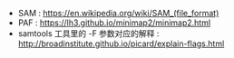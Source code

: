 - SAM : https://en.wikipedia.org/wiki/SAM_(file_format)
- PAF : https://lh3.github.io/minimap2/minimap2.html
- samtools 工具里的 -F 参数对应的解释 : http://broadinstitute.github.io/picard/explain-flags.html
